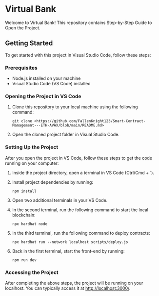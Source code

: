 
# Virtual Bank

Welcome to Virtual Bank! This repository contains Step-by-Step Guide to Open the Project.

## Getting Started

To get started with this project in Visual Studio Code, follow these steps:

### Prerequisites

- Node.js installed on your machine
- Visual Studio Code (VS Code) installed

### Opening the Project in VS Code

1. Clone this repository to your local machine using the following command:
   ```
   git clone <https://github.com/FallenKnight123/Smart-Contract-Management---ETH-AVAX/blob/main/README.md>
   ```

2. Open the cloned project folder in Visual Studio Code.

### Setting Up the Project

After you open the project in VS Code, follow these steps to get the code running on your computer:

1. Inside the project directory, open a terminal in VS Code (Ctrl/Cmd + `).
2. Install project dependencies by running:
   ```
   npm install
   ```
3. Open two additional terminals in your VS Code.

4. In the second terminal, run the following command to start the local blockchain:
   ```
   npx hardhat node
   ```
   
5. In the third terminal, run the following command to deploy contracts:
   ```
   npx hardhat run --network localhost scripts/deploy.js
   ```
   
6. Back in the first terminal, start the front-end by running:
   ```
   npm run dev
   ```

### Accessing the Project

After completing the above steps, the project will be running on your localhost. You can typically access it at [http://localhost:3000/](http://localhost:3000/).
